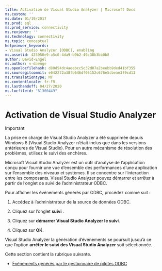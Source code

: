 ```yaml
---
title: Activation de Visual Studio Analyzer | Microsoft Docs
ms.custom: ''
ms.date: 01/19/2017
ms.prod: sql
ms.prod_service: connectivity
ms.reviewer: ''
ms.technology: connectivity
ms.topic: conceptual
helpviewer_keywords:
- Visual Studio Analyzer [ODBC], enabling
ms.assetid: 423950e9-a5c0-4da9-b9b2-49c38b3bb0b8
author: David-Engel
ms.author: v-daenge
ms.openlocfilehash: d80d54dc4aeebcc5c32d07a2beebb9ded41bf355
ms.sourcegitcommit: e042272a38fb646df05152c676e5cbeae3f9cd13
ms.translationtype: MT
ms.contentlocale: fr-FR
ms.lasthandoff: 04/27/2020
ms.locfileid: "81300449"
---
```

# <a name="enabling-visual-studio-analyzer"></a>Activation de Visual Studio Analyzer
> [!IMPORTANT]  
>  La prise en charge de Visual Studio Analyzer a été supprimée depuis Windows 8 (Visual Studio Analyzer n’était inclus que dans les versions antérieures de Visual Studio). Pour un autre mécanisme de résolution des problèmes, utilisez le suivi des enchères.  
  
 Microsoft Visual Studio Analyzer est un outil d’analyse de l’application conçu pour fournir une vue d’ensemble des performances d’une application sur l’ensemble des niveaux et systèmes. Il se concentre sur l’interaction entre les composants. Visual Studio Analyzer pouvez démarrer et arrêter à partir de l’onglet de suivi de l’administrateur ODBC.  
  
 Pour afficher les événements générés par ODBC, procédez comme suit :  
  
1.  Accédez à l’administrateur de la source de données ODBC.  
  
2.  Cliquez sur l’onglet **suivi** .  
  
3.  Cliquez sur **démarrer Visual Studio Analyzer le suivi**.  
  
4.  Cliquez sur **OK**.  
  
 Visual Studio Analyzer la génération d’événements se poursuit jusqu’à ce que l’option **arrêter le suivi des Visual Studio Analyzer** soit sélectionnée.  
  
 Cette section contient la rubrique suivante.  
  
-   [Événements générés par le gestionnaire de pilotes ODBC](../../../odbc/reference/develop-app/events-generated-by-the-odbc-driver-manager.md)
